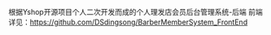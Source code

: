 根据Yshop开源项目个人二次开发而成的个人理发店会员后台管理系统-后端
前端详见：https://github.com/DSdingsong/BarberMemberSystem_FrontEnd
